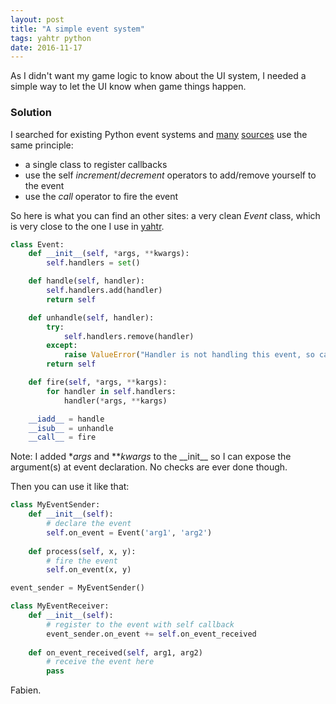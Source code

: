 ```yaml
---
layout: post
title: "A simple event system"
tags: yahtr python
date: 2016-11-17
---
```


As I didn't want my game logic to know about the UI system, I needed a simple way to let the UI know when game things happen.
<!--more-->

### Solution

I searched for existing Python event systems and [many](http://www.valuedlessons.com/2008/04/events-in-python.html) [sources](http://www.voidspace.org.uk/python/weblog/arch_d7_2007_02_03.shtml#e616) use the same principle: 

* a single class to register callbacks
* use the self *increment*/*decrement* operators to add/remove yourself to the event
* use the *call* operator to fire the event

So here is what you can find an other sites: a very clean *Event* class, which is very close to the one I use in [yahtr](https://github.com/fp12/yahtr).

``` python
class Event:
    def __init__(self, *args, **kwargs):
        self.handlers = set()

    def handle(self, handler):
        self.handlers.add(handler)
        return self

    def unhandle(self, handler):
        try:
            self.handlers.remove(handler)
        except:
            raise ValueError("Handler is not handling this event, so cannot unhandle it.")
        return self

    def fire(self, *args, **kargs):
        for handler in self.handlers:
            handler(*args, **kargs)

    __iadd__ = handle
    __isub__ = unhandle
    __call__ = fire
```

Note: I added **args* and ***kwargs* to the \_\_init\_\_ so I can expose the argument(s) at event declaration. No checks are ever done though.

Then you can use it like that:

```python
class MyEventSender:
    def __init__(self):
        # declare the event
        self.on_event = Event('arg1', 'arg2')
    
    def process(self, x, y):
        # fire the event
        self.on_event(x, y)

event_sender = MyEventSender()

class MyEventReceiver:
    def __init__(self):
        # register to the event with self callback
        event_sender.on_event += self.on_event_received
        
    def on_event_received(self, arg1, arg2)
        # receive the event here
        pass
```

Fabien.